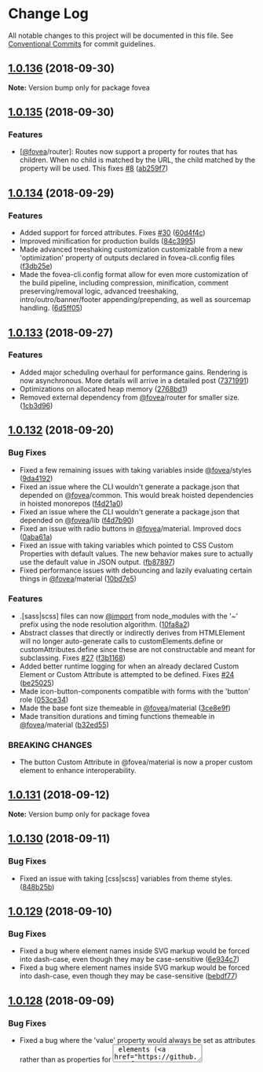 # Change Log

All notable changes to this project will be documented in this file.
See [Conventional Commits](https://conventionalcommits.org) for commit guidelines.

<a name="1.0.136"></a>
## [1.0.136](https://github.com/fovea-org/fovea/compare/v1.0.135...v1.0.136) (2018-09-30)

**Note:** Version bump only for package fovea





<a name="1.0.135"></a>
## [1.0.135](https://github.com/fovea-org/fovea/compare/v1.0.134...v1.0.135) (2018-09-30)


### Features

* [[@fovea](https://github.com/fovea)/router]: Routes now support a  property for routes that has children. When no child is matched by the URL, the child matched by the  property will be used. This fixes [#8](https://github.com/fovea-org/fovea/issues/8) ([ab259f7](https://github.com/fovea-org/fovea/commit/ab259f7))





<a name="1.0.134"></a>
## [1.0.134](https://github.com/fovea-org/fovea/compare/v1.0.133...v1.0.134) (2018-09-29)


### Features

* Added support for forced attributes. Fixes [#30](https://github.com/fovea-org/fovea/issues/30) ([60d4f4c](https://github.com/fovea-org/fovea/commit/60d4f4c))
* Improved minification for production builds ([84c3995](https://github.com/fovea-org/fovea/commit/84c3995))
* Made advanced treeshaking customization customizable from a new 'optimization' property of outputs declared in fovea-cli.config files ([f3db25e](https://github.com/fovea-org/fovea/commit/f3db25e))
* Made the fovea-cli.config format allow for even more customization of the build pipeline, including compression, minification, comment preserving/removal logic, advanced treeshaking, intro/outro/banner/footer appending/prepending, as well as sourcemap handling. ([6d5ff05](https://github.com/fovea-org/fovea/commit/6d5ff05))





<a name="1.0.133"></a>
## [1.0.133](https://github.com/fovea-org/fovea/compare/v1.0.132...v1.0.133) (2018-09-27)


### Features

* Added major scheduling overhaul for performance gains. Rendering is now asynchronous. More details will arrive in a detailed post ([7371991](https://github.com/fovea-org/fovea/commit/7371991))
* Optimizations on allocated heap memory ([2768bd1](https://github.com/fovea-org/fovea/commit/2768bd1))
* Removed external dependency from [@fovea](https://github.com/fovea)/router for smaller size. ([1cb3d96](https://github.com/fovea-org/fovea/commit/1cb3d96))





<a name="1.0.132"></a>
## [1.0.132](https://github.com/fovea-org/fovea/compare/v1.0.131...v1.0.132) (2018-09-20)


### Bug Fixes

* Fixed a few remaining issues with taking variables inside [@fovea](https://github.com/fovea)/styles ([9da4192](https://github.com/fovea-org/fovea/commit/9da4192))
* Fixed an issue where the CLI wouldn't generate a package.json that depended on [@fovea](https://github.com/fovea)/common. This would break hoisted dependencies in hoisted monorepos ([f4d21a0](https://github.com/fovea-org/fovea/commit/f4d21a0))
* Fixed an issue where the CLI wouldn't generate a package.json that depended on [@fovea](https://github.com/fovea)/lib ([f4d7b90](https://github.com/fovea-org/fovea/commit/f4d7b90))
* Fixed an issue with radio buttons in [@fovea](https://github.com/fovea)/material. Improved docs ([0aba61a](https://github.com/fovea-org/fovea/commit/0aba61a))
* Fixed an issue with taking variables which pointed to CSS Custom Properties with default values. The new behavior makes sure to actually use the default value in JSON output. ([fb87897](https://github.com/fovea-org/fovea/commit/fb87897))
* Fixed performance issues with debouncing and lazily evaluating certain things in [@fovea](https://github.com/fovea)/material ([10bd7e5](https://github.com/fovea-org/fovea/commit/10bd7e5))


### Features

* .[sass|scss] files can now [@import](https://github.com/import) from node_modules with the '~' prefix using the node resolution algorithm. ([10fa8a2](https://github.com/fovea-org/fovea/commit/10fa8a2))
* Abstract classes that directly or indirectly derives from HTMLElement will no longer auto-generate calls to customElements.define or customAttributes.define since these are not constructable and meant for subclassing. Fixes [#27](https://github.com/fovea-org/fovea/issues/27) ([f3b1168](https://github.com/fovea-org/fovea/commit/f3b1168))
* Added better runtime logging for when an already declared Custom Element or Custom Attribute is attempted to be defined. Fixes [#24](https://github.com/fovea-org/fovea/issues/24) ([be25025](https://github.com/fovea-org/fovea/commit/be25025))
* Made icon-button-components compatible with forms with the 'button' role ([053ce34](https://github.com/fovea-org/fovea/commit/053ce34))
* Made the base font size themeable in [@fovea](https://github.com/fovea)/material ([3ce8e9f](https://github.com/fovea-org/fovea/commit/3ce8e9f))
* Made transition durations and timing functions themeable in [@fovea](https://github.com/fovea)/material ([b32ed55](https://github.com/fovea-org/fovea/commit/b32ed55))


### BREAKING CHANGES

* The button Custom Attribute in @fovea/material is now a proper custom element to enhance interoperability.





<a name="1.0.131"></a>
## [1.0.131](https://github.com/fovea-org/fovea/compare/v1.0.130...v1.0.131) (2018-09-12)

**Note:** Version bump only for package fovea





<a name="1.0.130"></a>
## [1.0.130](https://github.com/fovea-org/fovea/compare/v1.0.129...v1.0.130) (2018-09-11)


### Bug Fixes

* Fixed an issue with taking [css|scss] variables from theme styles. ([848b25b](https://github.com/fovea-org/fovea/commit/848b25b))





<a name="1.0.129"></a>
## [1.0.129](https://github.com/fovea-org/fovea/compare/v1.0.128...v1.0.129) (2018-09-10)


### Bug Fixes

* Fixed a bug where element names inside SVG markup would be forced into dash-case, even though they may be case-sensitive ([6e934c7](https://github.com/fovea-org/fovea/commit/6e934c7))
* Fixed a bug where element names inside SVG markup would be forced into dash-case, even though they may be case-sensitive ([bebdf77](https://github.com/fovea-org/fovea/commit/bebdf77))





<a name="1.0.128"></a>
## [1.0.128](https://github.com/fovea-org/fovea/compare/v1.0.127...v1.0.128) (2018-09-09)


### Bug Fixes

* Fixed a bug where the 'value' property would always be set as attributes rather than as properties for <textarea> elements ([72d63a4](https://github.com/fovea-org/fovea/commit/72d63a4))
* Made the 'dir' property forced as an attribute for custom elements ([659e54c](https://github.com/fovea-org/fovea/commit/659e54c))


### Features

* Made the default host name in serve configs use the identifier provided as app name when using fovea create. This fixes [#23](https://github.com/fovea-org/fovea/issues/23) ([d52d7bd](https://github.com/fovea-org/fovea/commit/d52d7bd))





<a name="1.0.127"></a>
## [1.0.127](https://github.com/fovea-org/fovea/compare/v1.0.126...v1.0.127) (2018-08-31)

**Note:** Version bump only for package fovea





<a name="1.0.126"></a>
## [1.0.126](https://github.com/fovea-org/fovea/compare/v1.0.125...v1.0.126) (2018-08-30)

**Note:** Version bump only for package fovea





<a name="1.0.125"></a>
## [1.0.125](https://github.com/fovea-org/fovea/compare/v1.0.124...v1.0.125) (2018-08-26)

**Note:** Version bump only for package fovea





<a name="1.0.124"></a>
## [1.0.124](https://github.com/fovea-org/fovea/compare/v1.0.123...v1.0.124) (2018-08-23)


### Bug Fixes

* Fixed an issue where global styles wouldn't be updated in watch mode. Fixes [#1](https://github.com/fovea-org/fovea/issues/1) ([c507eea](https://github.com/fovea-org/fovea/commit/c507eea))
* Fixed an issue where the Rollup watcher wouldn't be fully detached on rebuilds in watch mode ([bd11537](https://github.com/fovea-org/fovea/commit/bd11537))
* More work on tree-shaking ([bb129e2](https://github.com/fovea-org/fovea/commit/bb129e2))
* More work on tree-shaking ([7747a64](https://github.com/fovea-org/fovea/commit/7747a64))





<a name="1.0.123"></a>
## [1.0.123](https://github.com/fovea-org/fovea/compare/v1.0.122...v1.0.123) (2018-08-14)


### Features

* Removed compiler hints this doesn't play well with code splitting.\nfix: Fixed a bug where parent components weren't always detected as such when using code splitting.\nfeat: Removed the need to perform a full dry run before performing compilation ([3ecb729](https://github.com/fovea-org/fovea/commit/3ecb729))





<a name="1.0.122"></a>
## [1.0.122](https://github.com/fovea-org/fovea/compare/v1.0.121...v1.0.122) (2018-08-10)


### Bug Fixes

* Fixed an SVG issue. ([0d6068c](https://github.com/fovea-org/fovea/commit/0d6068c))
* Removed redundant tsconfig libs ([ec9c69b](https://github.com/fovea-org/fovea/commit/ec9c69b))





<a name="1.0.121"></a>
## [1.0.121](https://github.com/fovea-org/fovea/compare/v1.0.120...v1.0.121) (2018-08-09)

**Note:** Version bump only for package fovea





<a name="1.0.120"></a>
## [1.0.120](https://github.com/fovea-org/fovea/compare/v1.0.119...v1.0.120) (2018-08-09)

**Note:** Version bump only for package fovea





<a name="1.0.119"></a>
## [1.0.119](https://github.com/fovea-org/fovea/compare/v1.0.118...v1.0.119) (2018-08-09)

**Note:** Version bump only for package fovea





<a name="1.0.118"></a>
## [1.0.118](https://github.com/fovea-org/fovea/compare/v1.0.117...v1.0.118) (2018-08-09)

**Note:** Version bump only for package fovea





<a name="1.0.117"></a>
## [1.0.117](https://github.com/fovea-org/fovea/compare/v1.0.116...v1.0.117) (2018-08-09)

**Note:** Version bump only for package fovea





<a name="1.0.116"></a>
## [1.0.116](https://github.com/fovea-org/fovea/compare/v1.0.115...v1.0.116) (2018-08-09)

**Note:** Version bump only for package fovea





<a name="1.0.115"></a>
## [1.0.115](https://github.com/fovea-org/fovea/compare/v1.0.114...v1.0.115) (2018-08-09)

**Note:** Version bump only for package fovea





<a name="1.0.114"></a>
## [1.0.114](https://github.com/fovea-org/fovea/compare/v1.0.113...v1.0.114) (2018-08-09)


### Bug Fixes

* Fixed an issue where attributes provided to SVG elements would be forced into dash-case, even though SVG elements may receive case-sensitive attributes ([4694e0b](https://github.com/fovea-org/fovea/commit/4694e0b))
* Fixed an issue where attributes provided to SVG elements would be forced into dash-case, even though SVG elements may receive case-sensitive attributes ([e6d24ec](https://github.com/fovea-org/fovea/commit/e6d24ec))





<a name="1.0.113"></a>
## [1.0.113](https://github.com/fovea-org/fovea/compare/v1.0.112...v1.0.113) (2018-07-25)




**Note:** Version bump only for package fovea

<a name="1.0.112"></a>
## [1.0.112](https://github.com/fovea-org/fovea/compare/v1.0.111...v1.0.112) (2018-07-25)


### Bug Fixes

* Fixed an issue where extending other components would break in watch mode because it doesn't guarantee the discovery order of components without dry runs ([336fe67](https://github.com/fovea-org/fovea/commit/336fe67))




<a name="1.0.111"></a>
## [1.0.111](https://github.com/fovea-org/fovea/compare/v1.0.110...v1.0.111) (2018-07-24)




**Note:** Version bump only for package fovea

<a name="1.0.110"></a>
## [1.0.110](https://github.com/fovea-org/fovea/compare/v1.0.109...v1.0.110) (2018-07-23)


### Bug Fixes

* Fixed a bug where the same component could be rendered multiple times if connectedCallback was invoked manually ([26dd8cd](https://github.com/fovea-org/fovea/commit/26dd8cd))




<a name="1.0.109"></a>
## [1.0.109](https://github.com/fovea-org/fovea/compare/v1.0.108...v1.0.109) (2018-07-18)


### Bug Fixes

* Made sure to upgrade custom attributes within the __construct private lib helper, and to dispose them from __dispose to avoid having to make 'constructCustomAttribute' public ([6180e8a](https://github.com/fovea-org/fovea/commit/6180e8a))




<a name="1.0.108"></a>
## [1.0.108](https://github.com/fovea-org/fovea/compare/v1.0.107...v1.0.108) (2018-07-18)


### Bug Fixes

* Fixed a bug in which custom attributes would sometimes be disposed prematurely ([97256fc](https://github.com/fovea-org/fovea/commit/97256fc))
* Fixed a bug in which stats would be calculated wrong under some circumstances when multiple components or custom attributes are declared within the same file ([becd27f](https://github.com/fovea-org/fovea/commit/becd27f))
* Fixed an issue where connectedCallbacks and disconnectedCallbacks of Custom Attributes would either not fire or fire at the wrong times under some circumstances. ([f20aac9](https://github.com/fovea-org/fovea/commit/f20aac9))
* Fixed an issue with compiler comments that would be stripped under some circumstances when not anticipated ([da3d6fc](https://github.com/fovea-org/fovea/commit/da3d6fc))




<a name="1.0.107"></a>
## [1.0.107](https://github.com/fovea-org/fovea/compare/v1.0.106...v1.0.107) (2018-07-16)


### Bug Fixes

* Fixed an issue with toggling class attribute values ([3e117e3](https://github.com/fovea-org/fovea/commit/3e117e3))




<a name="1.0.106"></a>
## [1.0.106](https://github.com/fovea-org/fovea/compare/v1.0.105...v1.0.106) (2018-07-15)


### Features

* Added logging for when a listener is declared for an unknown element ([56dcd13](https://github.com/fovea-org/fovea/commit/56dcd13))
* Implemented support for host attributes. This allows hosts to declaratively data bind to the host, including default style properties, classes, custom attributes, et cetera ([b004e10](https://github.com/fovea-org/fovea/commit/b004e10))




<a name="1.0.105"></a>
## [1.0.105](https://github.com/fovea-org/fovea/compare/v1.0.104...v1.0.105) (2018-07-11)


### Bug Fixes

* Added class-list to polyfills array ([a1c0d6d](https://github.com/fovea-org/fovea/commit/a1c0d6d))
* Fixed a bog with toggling classes ([79c43f2](https://github.com/fovea-org/fovea/commit/79c43f2))




<a name="1.0.104"></a>
## [1.0.104](https://github.com/fovea-org/fovea/compare/v1.0.103...v1.0.104) (2018-07-11)


### Bug Fixes

* Removed an unneeded method inside the compressPlugin ([21cd599](https://github.com/fovea-org/fovea/commit/21cd599))




<a name="1.0.103"></a>
## [1.0.103](https://github.com/fovea-org/fovea/compare/v1.0.102...v1.0.103) (2018-07-11)


### Bug Fixes

* Fixed an issue where multiple decorators could not annotate the same methods ([c707cd3](https://github.com/fovea-org/fovea/commit/c707cd3))
* Fixed an issue with a wrong import ([1137b5b](https://github.com/fovea-org/fovea/commit/1137b5b))




<a name="1.0.102"></a>
## [1.0.102](https://github.com/fovea-org/fovea/compare/v1.0.101...v1.0.102) (2018-07-02)




**Note:** Version bump only for package fovea

<a name="1.0.101"></a>
## [1.0.101](https://github.com/fovea-org/fovea/compare/v1.0.100...v1.0.101) (2018-07-02)




**Note:** Version bump only for package fovea

<a name="1.0.100"></a>
## [1.0.100](https://github.com/fovea-org/fovea/compare/v1.0.99...v1.0.100) (2018-07-02)


### Bug Fixes

* The MAIN_ICON should be a base64-encoded PNG rather than SVG ([3abd88a](https://github.com/fovea-org/fovea/commit/3abd88a))




<a name="1.0.99"></a>
## [1.0.99](https://github.com/fovea-org/fovea/compare/v1.0.98...v1.0.99) (2018-06-30)




**Note:** Version bump only for package fovea

<a name="1.0.98"></a>
## [1.0.98](https://github.com/fovea-org/fovea/compare/v1.0.97...v1.0.98) (2018-06-30)


### Bug Fixes

* Fixed wrong URLs to packages in standard template generated by [@fovea](https://github.com/fovea)/cli ([8a98009](https://github.com/fovea-org/fovea/commit/8a98009))




<a name="1.0.97"></a>
## [1.0.97](https://github.com/fovea-org/fovea/compare/v1.0.96...v1.0.97) (2018-06-30)


### Bug Fixes

* Missing Fovea plugin for package [@fovea](https://github.com/fovea)/router. Unnecessary dependency injection plugins for packages that doesn't rely on it has been removed ([7ae3e9d](https://github.com/fovea-org/fovea/commit/7ae3e9d))




<a name="1.0.96"></a>
## [1.0.96](https://github.com/fovea-org/fovea/compare/v1.0.95...v1.0.96) (2018-06-30)


### Bug Fixes

* Fixed an issue where the bin generated by [@fovea](https://github.com/fovea)/cli didn't point to any file ([0d6ecd2](https://github.com/fovea-org/fovea/commit/0d6ecd2))




<a name="1.0.95"></a>
## [1.0.95](https://github.com/fovea-org/fovea/compare/v1.0.94...v1.0.95) (2018-06-30)




**Note:** Version bump only for package fovea

<a name="1.0.94"></a>
## [1.0.94](https://github.com/fovea-org/fovea/compare/v0.1.3...v1.0.94) (2018-06-30)


### Bug Fixes

* bumped base version since [@fovea](https://github.com/fovea)/dom is currently at v1.0.93 ([8cb7162](https://github.com/fovea-org/fovea/commit/8cb7162))
* Fixed issues where postcss would be polluted by the scss parser. ([ed5b9bf](https://github.com/fovea-org/fovea/commit/ed5b9bf))




<a name="0.1.3"></a>
## [0.1.3](https://github.com/fovea-org/fovea/compare/v0.1.2...v0.1.3) (2018-06-30)


### Bug Fixes

* Added missing [@types](https://github.com/types)/chokidar to [@fovea](https://github.com/fovea)/cli ([0b1b6b3](https://github.com/fovea-org/fovea/commit/0b1b6b3))
* Fixed a lint issue ([b406156](https://github.com/fovea-org/fovea/commit/b406156))




<a name="0.1.2"></a>
## 0.1.2 (2018-06-30)




**Note:** Version bump only for package fovea

<a name="0.1.1"></a>
## 0.1.1 (2018-06-30)




**Note:** Version bump only for package fovea
